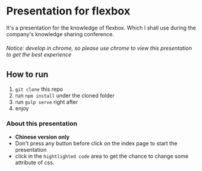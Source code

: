# Presentation for flexbox


It's a presentation for the knowledge of flexbox. Which I shall use during the company's knowledge sharing conference.

###### *Notice: develop in chrome, so please use chrome to view this presentation to get the best experience*

## How to run
1. `git clone` this repo
2. run `npm install` under the cloned folder
3. run `gulp serve` right after
4. enjoy

### About this presentation
* **Chinese version only**
* Don't press any button before click on the index page to start the presentation
* click in the `hightlighted code` area to get the chance to change some attribute of css.


